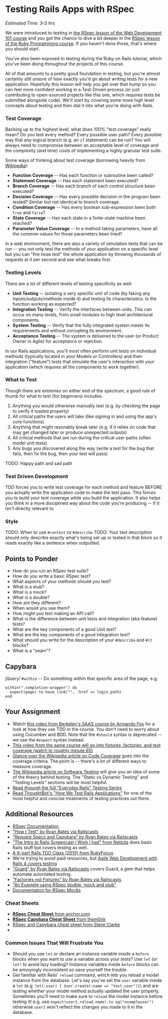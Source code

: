 # Testing Rails Apps with RSpec

*Estimated Time: 3-5 hrs*

We were introduced to testing in [the RSpec lesson of the Web Development 101 course](/web-development-101/testing-basics) and you got the chance to dive a bit deeper in the [RSpec lesson of the Ruby Programming course](/ruby-programming/introduction-to-rspec).  If you haven't done those, that's where you should start.  

You've also been exposed to testing during the Ruby on Rails tutorial, which you've been doing throughout the projects of this course.  

All of that amounts to a pretty good foundation in testing, but you're almost certainly still unsure of how exactly you'd go about writing tests for a new application.  Hopefully this lesson will help you get over that hump so you can feel more confident working in a Test-Driven process (or just contributing to open-sourced projects like this one, which requires tests be submitted alongside code).  We'll start by covering some more high level concepts about testing and then dial it into what you're doing with Rails.

### Test Coverage

Backing up to the highest level, what does 100% "test coverage" really mean?  Do you test every method?  Every possible user path?  Every possible way that any logical branch (e.g. an `if` statement) can be run?  You will always need to compromise between an acceptable level of coverage and the complexity (and time) costs of implementing a highly granular test suite.

Some ways of thinking about test coverage (borrowing heavily from [Wikipedia](http://en.wikipedia.org/wiki/Code_coverage)):

* **Function Coverage** -- Has each function or subroutine been called?
* **Statement Coverage** -- Has each statement been executed?
* **Branch Coverage** -- Has each branch of each control structure been executed?
* **Decision Coverage** -- Has every possible decision in the program been tested? Similar but not identical to branch coverage.
* **Condition Coverage** -- Has every boolean sub-expression been both `true` and `false`?
* **State Coverage** -- Has each state in a finite-state machine been reached?
* **Parameter Value Coverage** -- In a method taking parameters, have all the common values for those parameters been tried?

In a web environment, there are also a variety of simulation tests that can be run -- you not only test the methods of your application on a specific level but you can "fire hose test" the whole application by throwing thousands of requests at it per second and see what breaks first.

### Testing Levels

There are a lot of different levels of testing specificity as well:

* **Unit Testing** -- isolating a very specific unit of code (by faking any inputs/outputs/methods inside it) and testing its characteristics.  Is the function working as expected?
* **Integration Testing** -- Verify the interfaces between units.  This can occur on many levels, from small modules to high level architectural components.
* **System Testing** -- Verify that the fully integrated system meets its requirements and without corrupting its environment.
* **Acceptance Testing** -- The system is delivered to the user (or Product Owner in Agile) for acceptance or rejection.

In our Rails applications, you'll most often perform unit tests on individual methods (typically located in your Models or Controllers) and then integration ("feature") tests that simulate the user's interaction with your application (which requires all the components to work together).

### What to Test

Though there are extremes on either end of the spectrum, a good rule of thumb for what to test (for beginners) includes:

1. Anything you would otherwise manually test (e.g. by checking the page to verify it loaded properly)
3. All critical paths the users will take (like signing in and using the app's core functions)
2. Anything that might resonably break later (e.g. if it relies on code that may get changed later or produce unexpected outputs)
4. All critical methods that are run during the critical user paths (often model unit tests)
5. Any bugs you discovered along the way (write a test for the bug that fails, then fix the bug, then your test will pass)

TODO: Happy path and sad path

### Test Driven Development

TDD forces you to write test coverage for each method and feature BEFORE you actually write the application code to make the test pass.  This forces you to build your test coverage while you build the application.  It also helps you think in a more disciplined way about the code you're producing -- if it isn't directly relevant to 


### Style

TODO: When to use `#context` vs `#describe`
TODO: Your text description should only describe exactly what's being set up or tested in that block so it reads exactly like a sentence when outputted.

## Points to Ponder

* How do you run an RSpec test suite?
* How do you write a basic RSpec test?
* What aspects of your methods should you test?
* What is a stub?
* What is a mock?
* What is a double?
* How are they different?
* When would you use them?
* How might you test making an API call?
* What is the difference between unit tests and integration (aka feature) tests?
* What are the key components of a good Unit test?
* What are the key components of a good Integration test?
* What should you write for the description of your `#describe` and `#it` blocks?
* What is a "seam"?

## Capybara
jQuery!
`#within` -- Do something within that specific area of the page, e.g. 

    within(".completion-wrapper") do
      expect(page).to have_link("", :href => login_path)
    end

## Your Assignment

* Watch [this video from Berkeley's SAAS course by Armando Fox](http://www.youtube.com/watch?v=T4OxVwMFfKo&list=PLjbL0BCR04Q3uDPD3GVZJqV3UnJkOic-o&feature=c4-overview-vl) for a look at how they use TDD in the course.  You don't need to worry about using Cucumber and BDD.  Note that the `#should` syntax is deprecated -- we use the `#expect` syntax instead.
* [This video from the same course will go into fixtures, factories, and test coverage (watch to roughly minute 65)](http://www.youtube.com/watch?v=zfvnF1AyIhc)
* [Glance over the Wikipedia article on Code Coverage](http://en.wikipedia.org/wiki/Code_coverage) goes into the coverage criteria.  The point is -- there's a lot of different ways to measure coverage.
* [The Wikipedia article on Software Testing](http://en.wikipedia.org/wiki/Software_testing#Static_vs._dynamic_testing) will give you an idea of some of the theory behind testing.  The "Static vs Dynamic Testing" and "Testing Levels" sections will be most helpful.
* [Read through the full "Everyday Rails" Testing Series](http://everydayrails.com/2012/03/12/testing-series-intro.html)
* [Read ThoughtBot's "How We Test Rails Applications"](http://robots.thoughtbot.com/how-we-test-rails-applications) for one of the most helpful and concise treatments of testing practices out there.

## Additional Resources

* [RSpec Documentation](https://relishapp.com/rspec/rspec-rails/docs)
* ["How I Test" by Ryan Bates via Railscasts](http://railscasts.com/episodes/275-how-i-test)
* ["Request Specs and Capybara" by Ryan Bates via Railscasts](http://railscasts.com/episodes/257-request-specs-and-capybara)
* ["The Intro to Rails Screencast I Wish I had" from Nettuts](http://www.youtube.com/watch?v=cMcEgOPza8A) does basic Rails stuff but covers testing as well.
* [A 6-part Rails TDD Class (2010) from RubyFocus](http://www.rubyfocus.biz/class_video/2010/07/19/rails_tdd_class_1.html)
* We're trying to avoid paid resources, but [Agile Web Development with Rails 4 covers testing](http://pragprog.com/book/rails4/agile-web-development-with-rails)
* ["Guard" by Ryan Bates via Railscasts](http://railscasts.com/episodes/264-guard) covers Guard, a gem that helps automate automated testing.
* ["Factories not Fixtures" by Ryan Bates via Railscasts](http://railscasts.com/episodes/158-factories-not-fixtures)
* ["An Example using RSpec double, mock and stub"](http://blog.firsthand.ca/2011/12/example-using-rspec-double-mock-and.html)
* [Documentation for RSpec Mocks](https://github.com/rspec/rspec-mocks
)

### Cheat Sheets

* [**RSpec Cheat Sheet** from anchor.com](http://www.anchor.com.au/wp-content/uploads/rspec_cheatsheet_attributed.pdf)
* [**RSpec Capybara Cheat Sheet** from them0nk](https://gist.github.com/them0nk/2166525)
* [RSpec and Capybara cheat sheet from Steve Clarke](https://gist.github.com/steveclarke/2353100)
* 

### Common Issues That Will Frustrate You

* Should you use `let` or declare an instance variable inside a `before` blocks when you want to use a variable across your tests?  Use `let` (or `let!` to avoid lazy loading)!  Instance variables inside `before` blocks can be annoyingly inconsistent so save yourself the trouble.
* Get familiar with Rails' `reload` command, which lets you reload a model instance from the database.  Let's say you've set the `user` variable inside a `let` (e.g. `let(:user) { User.create(:name => "test_user")}`) and are testing whether your model method actually updated the user properly.  Sometimes you'll need to make sure to `reload` the model instance before testing it! e.g. use `expect(user1.reload.name).to eq("exampleuser")` otherwise `user1` won't reflect the changes you made to it in the database.